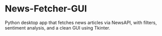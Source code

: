 # News-Fetcher-GUI
Python desktop app that fetches news articles via NewsAPI, with filters, sentiment analysis, and a clean GUI using Tkinter.
